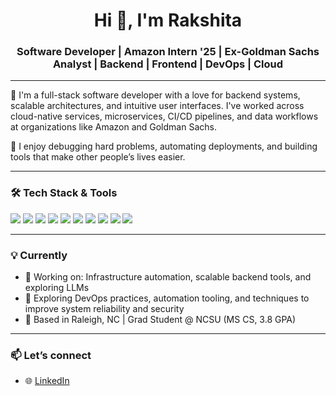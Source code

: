 <!--
**RakshitaTantry28/RakshitaTantry28** is a ✨ _special_ ✨ repository because its `README.md` (this file) appears on your GitHub profile.

Here are some ideas to get you started:

- 🔭 I’m currently working on ...
- 🌱 I’m currently learning ...
- 👯 I’m looking to collaborate on ...
- 🤔 I’m looking for help with ...
- 💬 Ask me about ...
- 📫 How to reach me: ...
- 😄 Pronouns: ...
- ⚡ Fun fact: ...
-->

<h1 align="center">Hi 👋, I'm Rakshita</h1>
<h3 align="center">Software Developer | Amazon Intern '25 | Ex-Goldman Sachs Analyst | Backend | Frontend | DevOps | Cloud</h3>

---

🚀 I'm a full-stack software developer with a love for backend systems, scalable architectures, and intuitive user interfaces. I've worked across cloud-native services, microservices, CI/CD pipelines, and data workflows at organizations like Amazon and Goldman Sachs.

🧠 I enjoy debugging hard problems, automating deployments, and building tools that make other people’s lives easier.

---

### 🛠️ Tech Stack & Tools
<p align="left">
  <img src="https://img.shields.io/badge/Java-007396?style=for-the-badge&logo=java&logoColor=white"/>
  <img src="https://img.shields.io/badge/Python-3776AB?style=for-the-badge&logo=python&logoColor=white"/>
  <img src="https://img.shields.io/badge/C++-00599C?style=for-the-badge&logo=c%2b%2b&logoColor=white"/>
  <img src="https://img.shields.io/badge/Node.js-339933?style=for-the-badge&logo=node.js&logoColor=white"/>
  <img src="https://img.shields.io/badge/React-20232A?style=for-the-badge&logo=react&logoColor=61DAFB"/>
  <img src="https://img.shields.io/badge/AWS-FF9900?style=for-the-badge&logo=amazonaws&logoColor=white"/>
  <img src="https://img.shields.io/badge/Docker-2496ED?style=for-the-badge&logo=docker&logoColor=white"/>
  <img src="https://img.shields.io/badge/Ansible-EE0000?style=for-the-badge&logo=ansible&logoColor=white"/>
  <img src="https://img.shields.io/badge/MySQL-4479A1?style=for-the-badge&logo=mysql&logoColor=white"/>
  <img src="https://img.shields.io/badge/Git-F05032?style=for-the-badge&logo=git&logoColor=white"/>
</p>

---

### 💡 Currently
- 🔭 Working on: Infrastructure automation, scalable backend tools, and exploring LLMs
- 🔧 Exploring DevOps practices, automation tooling, and techniques to improve system reliability and security
- 📍 Based in Raleigh, NC | Grad Student @ NCSU (MS CS, 3.8 GPA)

---

### 📫 Let’s connect
- 🌐 [LinkedIn](https://www.linkedin.com/in/Rakshita-Tantry)  

